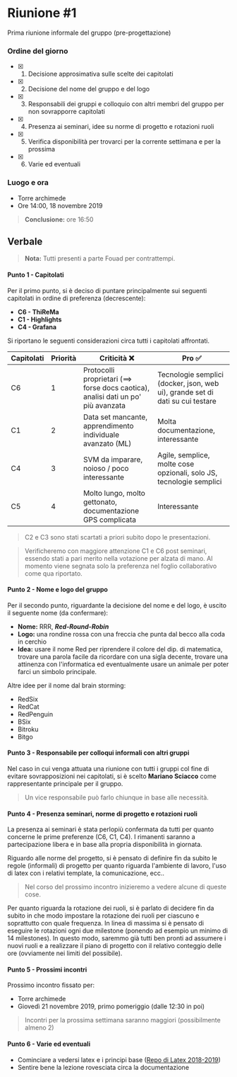 # Riunione #1

Prima riunione informale del gruppo (pre-progettazione)

### Ordine del giorno

- [x] 1) Decisione approsimativa sulle scelte dei capitolati
- [x] 2) Decisione del nome del gruppo e del logo
- [x] 3) Responsabili dei gruppi e colloquio con altri membri del gruppo per non sovrapporre capitolati
- [x] 4) Presenza ai seminari, idee su norme di progetto e rotazioni ruoli
- [x] 5) Verifica disponibilità per trovarci per la corrente settimana e per la prossima
- [x] 6) Varie ed eventuali

### Luogo e ora

- Torre archimede
- Ore 14:00, 18 novembre 2019

> __Conclusione:__ ore 16:50

## Verbale

> **Nota:** Tutti presenti a parte Fouad per contrattempi.

#### Punto 1 - Capitolati

Per il primo punto, si è deciso di puntare principalmente sui seguenti capitolati in ordine di preferenza (decrescente):

- **C6 - ThiReMa**
- **C1 - Highlights**
- **C4 - Grafana**

Si riportano le seguenti considerazioni circa tutti i capitolati affrontati.


Capitolati | Priorità | Criticità ❌ | Pro ✅
--- | --- | --- | ---
C6 | 1 | Protocolli proprietari (==> forse docs caotica), analisi dati un po' più avanzata | Tecnologie semplici (docker, json, web ui), grande set di dati su cui testare
C1 | 2 | Data set mancante, apprendimento individuale avanzato (ML) | Molta documentazione, interessante
C4 | 3 | SVM da imparare, noioso / poco interessante | Agile, semplice, molte cose opzionali, solo JS, tecnologie semplici
C5 | 4 | Molto lungo, molto gettonato, documentazione GPS complicata | Interessante

> C2 e C3 sono stati scartati a priori subito dopo le presentazioni.

> Verificheremo con maggiore attenzione C1 e C6 post seminari, essendo stati a pari merito nella votazione per alzata di mano. Al momento viene segnata solo la preferenza nel foglio collaborativo come qua riportato.

#### Punto 2 - Nome e logo del gruppo

Per il secondo punto, riguardante la decisione del nome e del logo, è uscito il seguente nome (da confermare):

- **Nome:** RRR, ***Red-Round-Robin***
- **Logo:** una rondine rossa con una freccia che punta dal becco alla coda in cerchio
- **Idea:** usare il nome Red per riprendere il colore del dip. di matematica, trovare una parola facile da ricordare con una sigla decente, trovare una attinenza con l'informatica ed eventualmente usare un animale per poter farci un simbolo principale. 


Altre idee per il nome dal brain storming:

- RedSix
- RedCat
- RedPenguin
- BSix
- Bitroku
- Bitgo


#### Punto 3 - Responsabile per colloqui informali con altri gruppi

Nel caso in cui venga attuata una riunione con tutti i gruppi col fine di evitare sovrapposizioni nei capitolati, si è scelto **Mariano Sciacco** come rappresentante principale per il gruppo. 

> Un vice responsabile può farlo chiunque in base alle necessità.


#### Punto 4 - Presenza seminari, norme di progetto e rotazioni ruoli

La presenza ai seminari è stata perlopiù confermata da tutti per quanto concerne le prime preferenze (C6, C1, C4). 
I rimanenti saranno a partecipazione libera e in base alla propria disponibilità in giornata.

Riguardo alle norme del progetto, si è pensato di definire fin da subito le regole (informali) di progetto per quanto riguarda l'ambiente di lavoro, l'uso di latex con i relativi template, la comunicazione, ecc.. 

> Nel corso del prossimo incontro inizieremo a vedere alcune di queste cose.

Per quanto riguarda la rotazione dei ruoli, si è parlato di decidere fin da subito in che modo impostare la rotazione dei ruoli per ciascuno e soprattutto con quale frequenza. In linea di massima si è pensato di eseguire le rotazioni ogni due milestone (ponendo ad esempio un minimo di 14 milestones). In questo modo, saremmo già tutti ben pronti ad assumere i nuovi ruoli e a realizzare il piano di progetto con il relativo conteggio delle ore (ovviamente nei limiti del possibile).


#### Punto 5 - Prossimi incontri

Prossimo incontro fissato per:

- Torre archimede
- Giovedì 21 novembre 2019, primo pomeriggio (dalle 12:30 in poi)

> Incontri per la prossima settimana saranno maggiori (possibilmente almeno 2)


#### Punto 6 - Varie ed eventuali

- Cominciare a vedersi latex e i principi base ([Repo di Latex 2018-2019](https://github.com/latex1819unipd/Corso-Latex/))
- Sentire bene la lezione rovesciata circa la documentazione